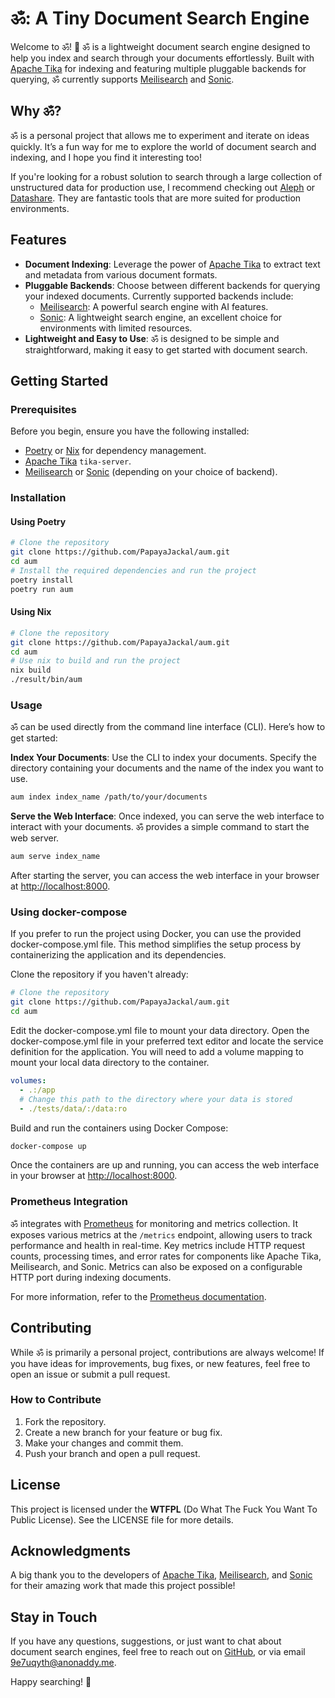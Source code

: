 # ॐ: A Tiny Document Search Engine

Welcome to ॐ! 🎉 ॐ is a lightweight document search engine designed to help you
index and search through your documents effortlessly. Built with
[Apache Tika](https://tika.apache.org/) for indexing and featuring multiple
pluggable backends for querying, ॐ currently supports
[Meilisearch](https://www.meilisearch.com/) and
[Sonic](https://github.com/valeriansaliou/sonic).

## Why ॐ?

ॐ is a personal project that allows me to experiment and iterate on ideas
quickly. It’s a fun way for me to explore the world of document search and
indexing, and I hope you find it interesting too!

If you're looking for a robust solution to search through a large collection of
unstructured data for production use, I recommend checking out
[Aleph](https://docs.aleph.occrp.org/) or
[Datashare](https://datashare.icij.org/). They are fantastic tools that are more
suited for production environments.

## Features

- **Document Indexing**: Leverage the power of
  [Apache Tika](https://tika.apache.org/) to extract text and metadata from
  various document formats.
- **Pluggable Backends**: Choose between different backends for querying your
  indexed documents. Currently supported backends include:
  - [Meilisearch](https://www.meilisearch.com/): A powerful search engine with
    AI features.
  - [Sonic](https://github.com/valeriansaliou/sonic): A lightweight search
    engine, an excellent choice for environments with limited resources.
- **Lightweight and Easy to Use**: ॐ is designed to be simple and
  straightforward, making it easy to get started with document search.

## Getting Started

### Prerequisites

Before you begin, ensure you have the following installed:

- [Poetry](https://python-poetry.org/) or [Nix](https://nixos.org/) for
  dependency management.
- [Apache Tika](https://tika.apache.org/) `tika-server`.
- [Meilisearch](https://www.meilisearch.com/) or
  [Sonic](https://github.com/valeriansaliou/sonic) (depending on your choice of
  backend).

### Installation

#### Using Poetry

```bash
# Clone the repository
git clone https://github.com/PapayaJackal/aum.git
cd aum
# Install the required dependencies and run the project
poetry install
poetry run aum
```

#### Using Nix

```bash
# Clone the repository
git clone https://github.com/PapayaJackal/aum.git
cd aum
# Use nix to build and run the project
nix build
./result/bin/aum
```

### Usage

ॐ can be used directly from the command line interface (CLI). Here’s how to get
started:

**Index Your Documents**: Use the CLI to index your documents. Specify the
directory containing your documents and the name of the index you want to use.

```bash
aum index index_name /path/to/your/documents
```

**Serve the Web Interface**: Once indexed, you can serve the web interface to
interact with your documents. ॐ provides a simple command to start the web
server.

```bash
aum serve index_name
```

After starting the server, you can access the web interface in your browser at
[http://localhost:8000](http://localhost:8080).

### Using docker-compose

If you prefer to run the project using Docker, you can use the provided
docker-compose.yml file. This method simplifies the setup process by
containerizing the application and its dependencies.

Clone the repository if you haven't already:

```bash
# Clone the repository
git clone https://github.com/PapayaJackal/aum.git
cd aum
```

Edit the docker-compose.yml file to mount your data directory. Open the
docker-compose.yml file in your preferred text editor and locate the service
definition for the application. You will need to add a volume mapping to mount
your local data directory to the container.

```yaml
volumes:
  - .:/app
  # Change this path to the directory where your data is stored
  - ./tests/data/:/data:ro
```

Build and run the containers using Docker Compose:

```bash
docker-compose up
```

Once the containers are up and running, you can access the web interface in your
browser at [http://localhost:8000](http://localhost:8000).

### Prometheus Integration

ॐ integrates with [Prometheus](https://prometheus.io/) for monitoring and
metrics collection. It exposes various metrics at the `/metrics` endpoint,
allowing users to track performance and health in real-time. Key metrics include
HTTP request counts, processing times, and error rates for components like
Apache Tika, Meilisearch, and Sonic. Metrics can also be exposed on a
configurable HTTP port during indexing documents.

For more information, refer to the
[Prometheus documentation](https://github.com/PapayaJackal/aum/blob/main/docs/PROMETHEUS.md).

## Contributing

While ॐ is primarily a personal project, contributions are always welcome! If
you have ideas for improvements, bug fixes, or new features, feel free to open
an issue or submit a pull request.

### How to Contribute

1. Fork the repository.
1. Create a new branch for your feature or bug fix.
1. Make your changes and commit them.
1. Push your branch and open a pull request.

## License

This project is licensed under the **WTFPL** (Do What The Fuck You Want To
Public License). See the LICENSE file for more details.

## Acknowledgments

A big thank you to the developers of [Apache Tika](https://tika.apache.org/),
[Meilisearch](https://www.meilisearch.com/), and
[Sonic](https://github.com/valeriansaliou/sonic) for their amazing work that
made this project possible!

## Stay in Touch

If you have any questions, suggestions, or just want to chat about document
search engines, feel free to reach out on
[GitHub](https://github.com/PapayaJackal/aum/issues/new), or via email
[9e7uqyth@anonaddy.me](mailto:9e7uqyth@anonaddy.me).

Happy searching! 🚀
